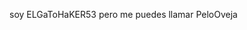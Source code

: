 soy ELGaToHaKER53 pero me puedes llamar PeloOveja

<!---
ELGaToHaKER53/ELGaToHaKER53 is a ✨ special ✨ repository because its `README.md` (this file) appears on your GitHub profile.
You can click the Preview link to take a look at your changes.
--->
